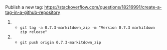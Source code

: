 
Publish a new tag:
https://stackoverflow.com/questions/18216991/create-a-tag-in-a-github-repository
1. - `git tag -a 0.7.3-markitdown_zip -m "Version 0.7.3 markitdown zip release"`
2. - `git push origin 0.7.3-markitdown_zip`
